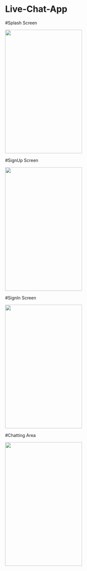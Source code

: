# Live-Chat-App

#Splash Screen

<img src="https://user-images.githubusercontent.com/107808348/211074274-a88ddb63-7355-4921-ab1c-b492105b7d06.jpeg" width="250" height="400">

#SignUp Screen

<img src="https://user-images.githubusercontent.com/107808348/211074408-8e89d409-15ab-449f-9cac-0623759815e8.jpeg" width="250" height="400">

#SignIn Screen

<img src="https://user-images.githubusercontent.com/107808348/211074528-980536a6-1f3b-48b8-ade5-7d841ab741ac.jpeg" width="250" height="400">

#Chatting Area

<img src="https://user-images.githubusercontent.com/107808348/211074622-9aed5ae8-16c5-4c2d-947c-1a5b7b002c71.jpeg" width="250" height="400">

